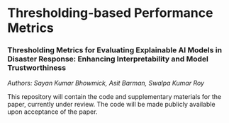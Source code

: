# Thresholding-based Performance Metrics

### Thresholding Metrics for Evaluating Explainable AI Models in Disaster Response: Enhancing Interpretability and Model Trustworthiness
*Authors:  Sayan Kumar Bhowmick, Asit Barman, Swalpa Kumar Roy* 

This repository will contain the code and supplementary materials for the paper, currently under review. The code will be made publicly available upon acceptance of the paper. 
